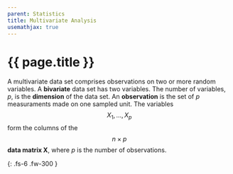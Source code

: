 ```yaml
---
parent: Statistics
title: Multivariate Analysis
usemathjax: true
---
```


# {{ page.title }}

A multivariate data set comprises observations on two or more random variables. A **bivariate** data set has two variables. The number of variables, *p*, is the **dimension** of the data set. An **observation** is the set of *p* measuraments made on one sampled unit. The variables $$X_1, \ldots, X_p$$ form the columns of the $$n \times p$$ **data matrix X**, where *p* is the number of observations.

{: .fs-6 .fw-300 }
